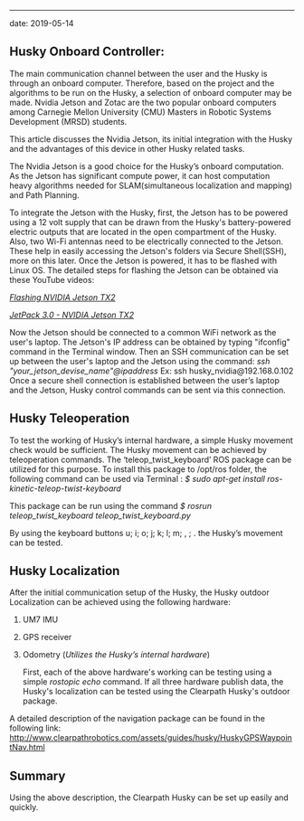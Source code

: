 ---
date: 2019-05-14

## Husky Onboard Controller:
   The main communication channel between the user and the Husky is through an onboard computer. Therefore, based on the project and the algorithms to be run on the Husky, a selection of onboard computer may be made. Nvidia Jetson and Zotac are the two popular onboard computers among Carnegie Mellon University (CMU) Masters in Robotic Systems Development (MRSD) students.  
 
   This article discusses the Nvidia Jetson, its initial integration with the Husky and the advantages of this device in other Husky related tasks.

   The Nvidia Jetson is a good choice for the Husky’s onboard computation. As the Jetson has significant compute power, it can host computation heavy algorithms needed for SLAM(simultaneous localization and mapping) and Path Planning.

   To integrate the Jetson with the Husky, first, the Jetson has to be powered using a 12 volt supply that can be drawn from the Husky's battery-powered electric outputs that are located in the open compartment of the Husky. Also, two Wi-Fi antennas need to be electrically connected to the Jetson. These help in easily accessing the Jetson's folders via Secure Shell(SSH), more on this later. Once the Jetson is powered, it has to be flashed with Linux OS. The detailed steps for flashing the Jetson can be obtained via these YouTube videos:

[*Flashing NVIDIA Jetson TX2*](https://www.youtube.com/watch?v=9uMvXqhjxaQ)

[*JetPack 3.0 - NVIDIA Jetson TX2*](https://www.youtube.com/watch?v=D7lkth34rgM)

   Now the Jetson should be connected to a common WiFi network as the user's laptop. The Jetson's IP address can be obtained by typing "ifconfig" command in the Terminal window\. Then an SSH communication can be set up between the user's laptop and the Jetson using the command: *ssh  "your_jetson_devise_name"@ipaddress*  Ex: ssh husky\_nvidia@192\.168\.0\.102
Once a secure shell connection is established between the user’s laptop and the Jetson, Husky control commands can be sent via this connection.

## Husky Teleoperation
   To test the working of Husky’s internal hardware, a simple Husky movement check would be sufficient. The Husky movement can be achieved by teleoperation commands. The ‘teleop_twist_keyboard’ ROS package can be utilized for this purpose. To install this package to /opt/ros folder, the following command can be used via Terminal : 
*$ sudo apt-get install ros-kinetic-teleop-twist-keyboard*

This package can be run using the command *$ rosrun teleop_twist_keyboard teleop_twist_keyboard.py*

By using the keyboard buttons u; i; o; j;  k; l; m;  , ;  . the Husky’s movement can be tested.

## Husky Localization 
After the initial communication setup of the Husky, the Husky outdoor Localization can be achieved using the following hardware:  
1.	UM7 IMU
2.	GPS receiver
3.	Odometry (*Utilizes the Husky’s internal hardware*)

    First, each of the above hardware's working can be testing using a simple *rostopic echo* command. If all three hardware publish data, the Husky's localization can be tested using the Clearpath Husky's outdoor package. 
        
A detailed description of the navigation package can be found in the following link:
<http://www.clearpathrobotics.com/assets/guides/husky/HuskyGPSWaypointNav.html>

## Summary
Using the above description, the Clearpath Husky can be set up easily and quickly. 
